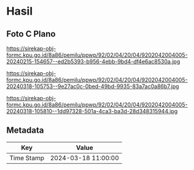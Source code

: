 # Hasil

## Foto C Plano

https://sirekap-obj-formc.kpu.go.id/8a86/pemilu/ppwp/92/02/04/20/04/9202042004005-20240215-154657--ed2b5393-b956-4ebb-9bd4-df4e6ac8530a.jpg

https://sirekap-obj-formc.kpu.go.id/8a86/pemilu/ppwp/92/02/04/20/04/9202042004005-20240318-105753--9e27ac0c-0bed-49bd-9935-83a7ac0a86b7.jpg

https://sirekap-obj-formc.kpu.go.id/8a86/pemilu/ppwp/92/02/04/20/04/9202042004005-20240318-105810--1dd97328-501a-4ca3-ba3d-28d348315944.jpg


## Metadata

| Key        | Value               |
| ---------- | ------------------- |
| Time Stamp | 2024-03-18 11:00:00 |



